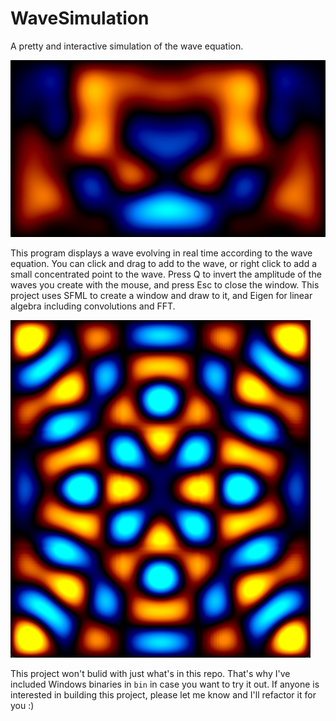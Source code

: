 # WaveSimulation
A pretty and interactive simulation of the wave equation.

![A wave that evolved from an initial gaussian shaped wave](images/gauss.png)

This program displays a wave evolving in real time according to the wave equation. You can click and drag to add to the wave, or right click to add a small concentrated point to the wave. Press Q to invert the amplitude of the waves you create with the mouse, and press Esc to close the window. This project uses SFML to create a window and draw to it, and Eigen for linear algebra including convolutions and FFT.

![Some superimposed degenerate modes of the wave equation](images/sinemodes.png)

This project won't bulid with just what's in this repo. That's why I've included Windows binaries in `bin` in case you want to try it out. If anyone is interested in building this project, please let me know and I'll refactor it for you :)
